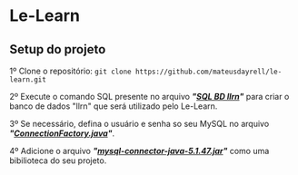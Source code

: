 # Le-Learn

## Setup do projeto

1º Clone o repositório:  ``` git clone https://github.com/mateusdayrell/le-learn.git ```

2º Execute o comando SQL presente no arquivo ***"[SQL BD llrn](https://github.com/mateusdayrell/le-learn/blob/main/SQL%20BD%20llrn.txt)"*** para criar o banco de dados "llrn" que será utilizado pelo Le-Learn.


3º Se necessário, defina o usuário e senha so seu MySQL no arquivo ***"[ConnectionFactory.java](https://github.com/mateusdayrell/le-learn/blob/main/src/jdbc/ConnectionFactory.java)"***.

4º Adicione o arquivo ***"[mysql-connector-java-5.1.47.jar](https://github.com/mateusdayrell/le-learn/blob/main/mysql-connector-java-5.1.47.jar)"*** como uma bibilioteca do seu projeto.
